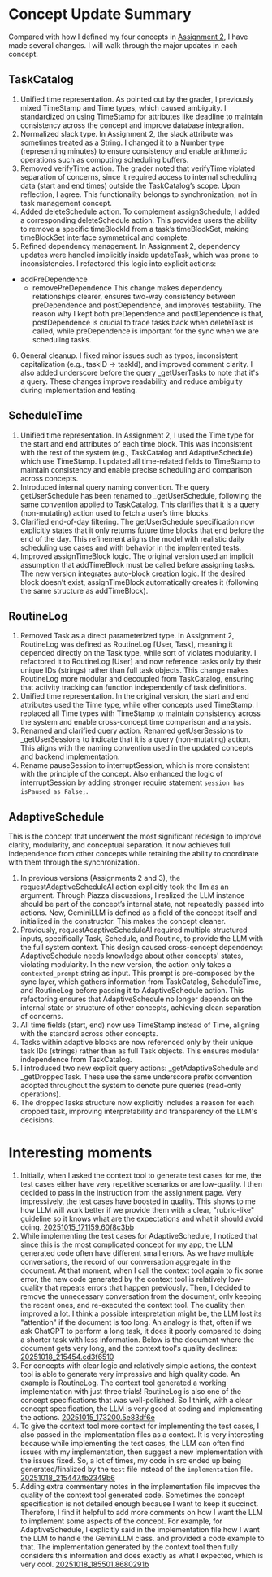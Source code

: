 # Concept Update Summary
Compared with how I defined my four concepts in [Assignment 2](https://github.com/Avril-Cui/61040-portfolio/blob/main/assignments/assignment2.md), I have made several changes. I will walk through the major updates in each concept.
## TaskCatalog
1.	Unified time representation. As pointed out by the grader, I previously mixed TimeStamp and Time types, which caused ambiguity. I standardized on using TimeStamp for attributes like deadline to maintain consistency across the concept and improve database integration.
2.	Normalized slack type. In Assignment 2, the slack attribute was sometimes treated as a String. I changed it to a Number type (representing minutes) to ensure consistency and enable arithmetic operations such as computing scheduling buffers.
3.	Removed verifyTime action. The grader noted that verifyTime violated separation of concerns, since it required access to internal scheduling data (start and end times) outside the TaskCatalog’s scope. Upon reflection, I agree. This functionality belongs to synchronization, not in task management concept.
4.	Added deleteSchedule action. To complement assignSchedule, I added a corresponding deleteSchedule action. This provides users the ability to remove a specific timeBlockId from a task’s timeBlockSet, making timeBlockSet interface symmetrical and complete.
5.	Refined dependency management. In Assignment 2, dependency updates were handled implicitly inside updateTask, which was prone to inconsistencies. I refactored this logic into explicit actions:
  - addPreDependence
	- removePreDependence
  This change makes dependency relationships clearer, ensures two-way consistency between preDependence and postDependence, and improves testability. The reason why I kept both preDependence and postDependence is that, postDependence is crucial to trace tasks back when deleteTask is called, while preDependence is important for the sync when we are scheduling tasks.
6.	General cleanup. I fixed minor issues such as typos, inconsistent capitalization (e.g., taskID -> taskId), and improved comment clarity. I also added underscore before the query _getUserTasks to note that it's a query. These changes improve readability and reduce ambiguity during implementation and testing.

## ScheduleTime
1. Unified time representation. In Assignment 2, I used the Time type for the start and end attributes of each time block. This was inconsistent with the rest of the system (e.g., TaskCatalog and AdaptiveSchedule) which use TimeStamp. I updated all time-related fields to TimeStamp to maintain consistency and enable precise scheduling and comparison across concepts.
2. Introduced internal query naming convention. The query getUserSchedule has been renamed to _getUserSchedule, following the same convention applied to TaskCatalog. This clarifies that it is a query (non-mutating) action used to fetch a user’s time blocks.
3. Clarified end-of-day filtering. The getUserSchedule specification now explicitly states that it only returns future time blocks that end before the end of the day. This refinement aligns the model with realistic daily scheduling use cases and with behavior in the implemented tests.
4. Improved assignTimeBlock logic. The original version used an implicit assumption that addTimeBlock must be called before assigning tasks. The new version integrates auto-block creation logic. If the desired block doesn’t exist, assignTimeBlock automatically creates it (following the same structure as addTimeBlock).

## RoutineLog
1. Removed Task as a direct parameterized type. In Assignment 2, RoutineLog was defined as RoutineLog [User, Task], meaning it depended directly on the Task type, while sort of violates modularity. I refactored it to RoutineLog [User] and now reference tasks only by their unique IDs (strings) rather than full task objects. This change makes RoutineLog more modular and decoupled from TaskCatalog, ensuring that activity tracking can function independently of task definitions.
2. Unified time representation. In the original version, the start and end attributes used the Time type, while other concepts used TimeStamp. I replaced all Time types with TimeStamp to maintain consistency across the system and enable cross-concept time comparison and analysis.
3. Renamed and clarified query action. Renamed getUserSessions to _getUserSessions to indicate that it is a query (non-mutating) action. This aligns with the naming convention used in the updated concepts and backend implementation.
4. Rename pauseSession to interruptSession, which is more consistent with the principle of the concept. Also enhanced the logic of interruptSession by adding stronger require statement `session has isPaused as False;`.

## AdaptiveSchedule
This is the concept that underwent the most significant redesign to improve clarity, modularity, and conceptual separation. It now achieves full independence from other concepts while retaining the ability to coordinate with them through the synchronization.

1. In previous versions (Assignments 2 and 3), the requestAdaptiveScheduleAI action explicitly took the llm as an argument. Through Piazza discussions, I realized the LLM instance should be part of the concept’s internal state, not repeatedly passed into actions. Now, GeminiLLM is defined as a field of the concept itself and initialized in the constructor. This makes the concept cleaner.
2. Previously, requestAdaptiveScheduleAI required multiple structured inputs, specifically Task, Schedule, and Routine, to provide the LLM with the full system context. This design caused cross-concept dependency: AdaptiveSchedule needs knowledge about other concepts' states, violating modularity. In the new version, the action only takes a `contexted_prompt` string as input. This prompt is pre-composed by the sync layer, which gathers information from TaskCatalog, ScheduleTime, and RoutineLog before passing it to AdaptiveSchedule action. This refactoring ensures that AdaptiveSchedule no longer depends on the internal state or structure of other concepts, achieving clean separation of concerns.
3. All time fields (start, end) now use TimeStamp instead of Time, aligning with the standard across other concepts.
4. Tasks within adaptive blocks are now referenced only by their unique task IDs (strings) rather than as full Task objects. This ensures modular independence from TaskCatalog.
5. I introduced two new explicit query actions: _getAdaptiveSchedule and _getDroppedTask. These use the same underscore prefix convention adopted throughout the system to denote pure queries (read-only operations).
6. The droppedTasks structure now explicitly includes a reason for each dropped task, improving interpretability and transparency of the LLM's decisions.

# Interesting moments
1. Initially, when I asked the context tool to generate test cases for me, the test cases either have very repetitive scenarios or are low-quality. I then decided to pass in the instruction from the assignment page. Very impressively, the test cases have boosted in quality. This shows to me how LLM will work better if we provide them with a clear, "rubric-like" guideline so it knows what are the expectations and what it should avoid doing.
	[20251015_171159.60f8c3bb](context/design/concepts/RoutineLog/testing.md/20251015_171159.60f8c3bb.md)
2. While implementing the test cases for AdaptiveSchedule, I noticed that since this is the most complicated concept for my app, the LLM generated code often have different small errors. As we have multiple conversations, the record of our conversation aggregate in the document. At that moment, when I call the context tool again to fix some error, the new code generated by the context tool is relatively low-quality that repeats errors that happen previously. Then, I decided to remove the unnecessary conversation from the document, only keeping the recent ones, and re-executed the context tool. The quality then improved a lot. I think a possible interpretation might be, the LLM lost its "attention" if the document is too long. An analogy is that, often if we ask ChatGPT to perform a long task, it does it poorly compared to doing a shorter task with less information. Below is the document where the document gets very long, and the context tool's quality declines:
	[20251018_215454.cd3f6510](context/design/concepts/AdaptiveSchedule/testing.md/20251018_215454.cd3f6510.md)
3. For concepts with clear logic and relatively simple actions, the context tool is able to generate very impressive and high quality code. An example is RoutineLog. The context tool generated a working implementation with just three trials! RoutineLog is also one of the concept specifications that was well-polished. So I think, with a clear concept specification, the LLM is very good at coding and implementing the actions.
	[20251015_173200.5e83df6e](context/design/concepts/RoutineLog/implementation.md/20251015_173200.5e83df6e.md)
4. To give the context tool more context for implementing the test cases, I also passed in the implementation files as a context. It is very interesting because while implementing the test cases, the LLM can often find issues with my implementation, then suggest a new implementation with the issues fixed. So, a lot of times, my code in src ended up being generated/finalized by the `test` file instead of the `implementation` file.
	[20251018_215447.fb2349b6](context/design/concepts/AdaptiveSchedule/testing.md/20251018_215447.fb2349b6.md)
5. Adding extra commentary notes in the implementation file improves the quality of the context tool generated code. Sometimes the concept specification is not detailed enough because I want to keep it succinct. Therefore, I find it helpful to add more comments on how I want the LLM to implement some aspects of the concept. For example, for AdaptiveSchedule, I explicitly said in the implementation file how I want the LLM to handle the GeminiLLM class. and provided a code example to that. The implementation generated by the context tool then fully considers this information and does exactly as what I expected, which is very cool.
	[20251018_185501.8680291b](context/design/concepts/AdaptiveSchedule/implementation.md/20251018_185501.8680291b.md)